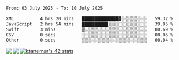 <!--START_SECTION:waka-->

```txt
From: 03 July 2025 - To: 10 July 2025

XML          4 hrs 20 mins   ██████████████▓░░░░░░░░░░   59.32 %
JavaScript   2 hrs 54 mins   ██████████░░░░░░░░░░░░░░░   39.85 %
Swift        3 mins          ▒░░░░░░░░░░░░░░░░░░░░░░░░   00.69 %
CSV          0 secs          ░░░░░░░░░░░░░░░░░░░░░░░░░   00.06 %
Other        0 secs          ░░░░░░░░░░░░░░░░░░░░░░░░░   00.04 %
```

<!--END_SECTION:waka-->
<a href="https://github.com/anuraghazra/github-readme-stats">
  <img align="left" src="https://github-readme-stats.vercel.app/api?username=Tanesan&count_private=true&show_icons=true" />
<img align="left" src="https://github-readme-stats.vercel.app/api/top-langs/?username=Tanesan" />
</a>

[![ktanemur's 42 stats](https://badge42.vercel.app/api/v2/cl1wslf6s002109l771rng2w8/stats?cursusId=21&coalitionId=62)](https://github.com/JaeSeoKim/badge42)
